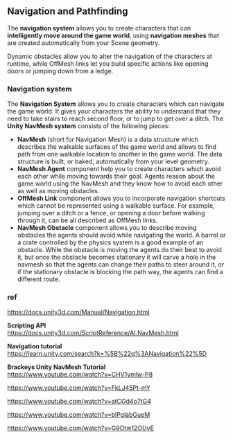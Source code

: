 ## Navigation and Pathfinding
The **navigation system** allows you to create characters that can **intelligently move around the game world**, using **navigation meshes** that are created automatically from your Scene
geometry. 
 
Dynamic obstacles allow you to alter the navigation of the characters at runtime, while OffMesh links let you build specific actions like opening doors or jumping down from a ledge.
 
 
### Navigation system
The **Navigation System** allows you to create characters which can navigate the game world. It gives your characters the ability to understand that they need to take stairs to reach second floor, or to jump to get over a ditch. The **Unity NavMesh system** consists of the following pieces:
 
-   **NavMesh** (short for Navigation Mesh) is a data structure which describes the walkable surfaces of the game world and allows to find path from one walkable location to another in the game world. The data structure is built, or baked, automatically from your level geometry.
-   **NavMesh Agent** component help you to create characters which avoid each other while moving towards their goal. Agents reason about the game world using the NavMesh and they know how to avoid each other as well as moving obstacles.
-   **OffMesh Link** component allows you to incorporate navigation shortcuts which cannot be represented using a walkable surface. For example, jumping over a ditch or a fence, or opening a door before walking through it, can be all described as OffMesh links.
-   **NavMesh Obstacle** component allows you to describe moving obstacles the agents should avoid while navigating the world. A barrel or a crate controlled by the physics system is a good example of an obstacle. While the obstacle is moving the agents do their best to avoid it, but once the obstacle becomes stationary it will carve a hole in the navmesh so that the agents can change their paths to steer around it, or if the stationary obstacle is blocking the path way, the agents can find a different route.
 


### ref 
https://docs.unity3d.com/Manual/Navigation.html

**Scripting API** \
https://docs.unity3d.com/ScriptReference/AI.NavMesh.html

**Navigation tutorial** \
https://learn.unity.com/search?k=%5B%22q%3ANavigation%22%5D

**Brackeys Unity NavMesh Tutorial** \
https://www.youtube.com/watch?v=CHV1ymlw-P8

https://www.youtube.com/watch?v=FkLJ45Pt-mY

https://www.youtube.com/watch?v=atCOd4o7tG4

https://www.youtube.com/watch?v=blPglabGueM

https://www.youtube.com/watch?v=G9Otw12OUvE


